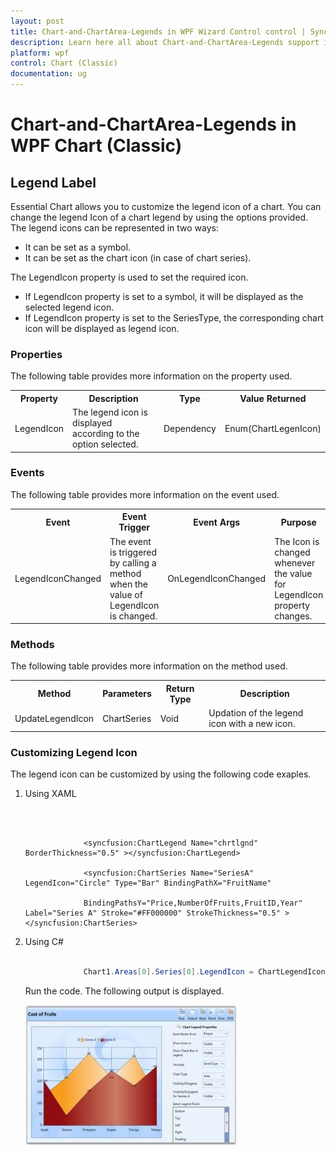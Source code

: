 ```yaml
---
layout: post
title: Chart-and-ChartArea-Legends in WPF Wizard Control control | Syncfusion
description: Learn here all about Chart-and-ChartArea-Legends support in Syncfusion WPF Chart (Classic) control and more.
platform: wpf
control: Chart (Classic)
documentation: ug
---
```

# Chart-and-ChartArea-Legends in WPF Chart (Classic)

## Legend Label

Essential Chart allows you to customize the legend icon of a chart. You can change the legend Icon of a chart legend by using the options provided. The legend icons can be represented in two ways:

* It can be set as a symbol.
* It can be set as the chart icon (in case of chart series).

The LegendIcon property is used to set the required icon.

* If LegendIcon property is set to a symbol, it will be displayed as the selected legend icon.
* If LegendIcon property is set to the SeriesType, the corresponding chart icon will be displayed as legend icon.



### Properties

The following table provides more information on the property used.

<table>
<tr>
<th>
Property</th><th>
Description</th><th>
Type</th><th>
Value Returned</th></tr>
<tr>
<td>
LegendIcon</td><td>
The legend icon is displayed according to the option selected. </td><td>
Dependency</td><td>
Enum(ChartLegenIcon)</td></tr>
</table>

### Events

The following table provides more information on the event used.


<table>
<tr>
<th>
Event</th><th>
Event Trigger</th><th>
Event Args</th><th>
Purpose</th></tr>
<tr>
<td>
LegendIconChanged</td><td>
The event is triggered by calling a method when the value of LegendIcon is changed.</td><td>
OnLegendIconChanged</td><td>
The Icon is changed whenever the value for LegendIcon property changes.</td></tr>
</table>

### Methods

The following table provides more information on the method used.


<table>
<tr>
<th>
Method</th><th>
Parameters</th><th>
Return Type</th><th>
Description</th></tr>
<tr>
<td>
UpdateLegendIcon</td><td>
ChartSeries</td><td>
Void</td><td>
Updation of the legend icon with a new icon.</td></tr>
</table>

### Customizing Legend Icon

The legend icon can be customized by using the following code exaples.

1. Using XAML

   ~~~ xaml



				<syncfusion:ChartLegend Name="chrtlgnd" BorderThickness="0.5" ></syncfusion:ChartLegend>

				<syncfusion:ChartSeries Name="SeriesA" LegendIcon="Circle" Type="Bar" BindingPathX="FruitName"

				BindingPathsY="Price,NumberOfFruits,FruitID,Year" Label="Series A" Stroke="#FF000000" StrokeThickness="0.5" ></syncfusion:ChartSeries>
   ~~~
   
2. Using C#

   ~~~ csharp

				Chart1.Areas[0].Series[0].LegendIcon = ChartLegendIcon.Circle;
   ~~~
   Run the code. The following output is displayed.

   ![](Chart-Controls_images/Chart-Controls_img195.jpeg)

   